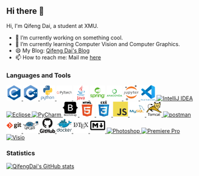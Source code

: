 ## Hi there 👋

Hi, I'm Qifeng Dai, a student at XMU.

- 🔭 I’m currently working on something cool.
- 🌱 I’m currently learning Computer Vision and Computer Graphics.
- 😄 My Blog: [Qifeng Dai's Blog](https://qifengdai.github.io/)
- 📫 How to reach me: Mail me [here](mailto:daiqifeng0511@gmail.com)


### Languages and Tools
<a href="https://www.cprogramming.com/" target="_blank"> <img src="https://raw.githubusercontent.com/devicons/devicon/master/icons/c/c-original.svg" alt="c" width="40" height="40"/> </a>
<a href="https://www.w3schools.com/cpp/" target="_blank"> <img src="https://raw.githubusercontent.com/devicons/devicon/master/icons/cplusplus/cplusplus-original.svg" alt="cplusplus" width="40" height="40"/> </a>
<a href="https://www.python.org" target="_blank"> <img src="https://raw.githubusercontent.com/devicons/devicon/master/icons/python/python-original-wordmark.svg" alt="python" width="40" height="40"/> </a>
<a href="https://pytorch.org/" target="_blank"> <img src="https://raw.githubusercontent.com/devicons/devicon/master/icons/pytorch/pytorch-original-wordmark.svg" alt="pytorch" width="40" height="40"/> </a>
<a href="https://www.java.com/" target="_blank"> <img src="https://raw.githubusercontent.com/devicons/devicon/master/icons/java/java-original-wordmark.svg" alt="java" width="40" height="40"/> </a>
<a href="https://spring.io/" target="_blank"> <img src="https://raw.githubusercontent.com/devicons/devicon/master/icons/spring/spring-original-wordmark.svg" alt="spring" width="40" height="40"/> </a>
<a href="https://www.anaconda.com/" target="_blank"> <img src="https://raw.githubusercontent.com/devicons/devicon/master/icons/anaconda/anaconda-original-wordmark.svg" alt="anaconda" width="40" height="40"/> </a>
<a href="https://jupyter.org/" target="_blank"> <img src="https://raw.githubusercontent.com/devicons/devicon/master/icons/jupyter/jupyter-original-wordmark.svg" alt="jupyter" width="40" height="40"/> </a>
<a href="https://code.visualstudio.com/" target="_blank"> <img src="https://raw.githubusercontent.com/devicons/devicon/master/icons/vscode/vscode-original-wordmark.svg" alt="vscode" width="40" height="40"/> </a>
<a href="https://www.jetbrains.com/idea/" target="_blank"> <img src="https://raw.githubusercontent.com/detain/svg-logos/master/svg/i/intellij-idea-1.svg" alt="IntelliJ IDEA" width="40" height="40"/> </a>
<a href="https://www.eclipse.org/" target="_blank"> <img src="https://raw.githubusercontent.com/gilbarbara/logos/master/logos/eclipse-icon.svg" alt="Eclipse" width="40" height="40"/> </a>
<a href="https://www.jetbrains.com/pycharm/" target="_blank"> <img src="https://raw.githubusercontent.com/get-icon/geticon/master/icons/pycharm.svg" alt=" PyCharm" width="40" height="40"/> </a>
<a href="https://getbootstrap.com" target="_blank"> <img src="https://raw.githubusercontent.com/devicons/devicon/master/icons/bootstrap/bootstrap-plain-wordmark.svg" alt="bootstrap" width="40" height="40"/> </a> 
<a href="https://www.w3.org/html/" target="_blank"> <img src="https://raw.githubusercontent.com/devicons/devicon/master/icons/html5/html5-original-wordmark.svg" alt="html5" width="40" height="40"/> </a>
<a href="https://www.w3schools.com/css/" target="_blank"> <img src="https://raw.githubusercontent.com/devicons/devicon/master/icons/css3/css3-original-wordmark.svg" alt="css3" width="40" height="40"/> </a>
<a href="https://developer.mozilla.org/en-US/docs/Web/JavaScript" target="_blank"> <img src="https://raw.githubusercontent.com/devicons/devicon/master/icons/javascript/javascript-original.svg" alt="javascript" width="40" height="40"/> </a>
<a href="https://www.mysql.com/" target="_blank"> <img src="https://raw.githubusercontent.com/devicons/devicon/master/icons/mysql/mysql-original-wordmark.svg" alt="mysql" width="40" height="40"/> </a>
<a href="https://tomcat.apache.org/" target="_blank"> <img src="https://raw.githubusercontent.com/devicons/devicon/master/icons/tomcat/tomcat-original-wordmark.svg" alt="tomcat" width="40" height="40"/> </a>
<a href="https://postman.com" target="_blank"> <img src="https://www.vectorlogo.zone/logos/getpostman/getpostman-icon.svg" alt="postman" width="40" height="40"/> </a>
<a href="https://git-scm.com/" target="_blank"> <img src="https://raw.githubusercontent.com/devicons/devicon/master/icons/git/git-original-wordmark.svg" alt="git" width="40" height="40"/> </a>
<a href="https://tortoisegit.org/" target="_blank"> <img src="https://raw.githubusercontent.com/devicons/devicon/master/icons/tortoisegit/tortoisegit-original.svg" alt="tortoisegit" width="40" height="40"/> </a>
<a href="https://github.com/" target="_blank"> <img src="https://raw.githubusercontent.com/devicons/devicon/master/icons/github/github-original-wordmark.svg" alt="github" width="40" height="40"/> </a>
<a href="https://www.docker.com/" target="_blank"> <img src="https://raw.githubusercontent.com/devicons/devicon/master/icons/docker/docker-original-wordmark.svg" alt="docker" width="40" height="40"/> </a>
<a href="https://www.latex-project.org/" target="_blank"> <img src="https://raw.githubusercontent.com/devicons/devicon/master/icons/latex/latex-original.svg" alt="latex" width="40" height="40"/> </a>
<a href="http://www.markdown.cn/" target="_blank"> <img src="https://raw.githubusercontent.com/devicons/devicon/master/icons/markdown/markdown-original.svg" alt="markdown" width="40" height="40"/> </a>
<a href="https://www.adobe.com/products/photoshop.html" target="_blank"> <img src="https://raw.githubusercontent.com/get-icon/geticon/master/icons/adobe-photoshop.svg" alt="Photoshop" width="40" height="40"/> </a>
<a href="https://www.adobe.com/products/premiere.html" target="_blank"> <img src="https://raw.githubusercontent.com/get-icon/geticon/master/icons/adobe-premiere_pro.svg" alt="Premiere Pro" width="40" height="40"/> </a>
<a href="https://www.microsoftstore.com.cn/software/office/visio-standard-2021" target="_blank"> <img src="https://raw.githubusercontent.com/uiwjs/file-icons/master/icon/microsoft-visio.svg" alt="Visio" width="40" height="40"/> </a>


### Statistics
[![QifengDai's GitHub stats](https://github-readme-stats.vercel.app/api?username=QifengDai&show_icons=true)](https://github.com/QifengDai)



<!--
**QifengDai/QifengDai** is a ✨ _special_ ✨ repository because its `README.md` (this file) appears on your GitHub profile.

Here are some ideas to get you started:

- 🔭 I’m currently working on ...
- 🌱 I’m currently learning ...
- 👯 I’m looking to collaborate on ...
- 🤔 I’m looking for help with ...
- 💬 Ask me about ...
- 📫 How to reach me: ...
- 😄 Pronouns: ...
- ⚡ Fun fact: ...
-->
